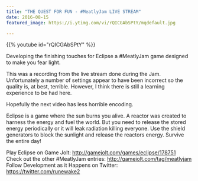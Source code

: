 ```yaml
---
title: "THE QUEST FOR FUN - #MeatlyJam LIVE STREAM"
date: 2016-08-15
featured_image: https://i.ytimg.com/vi/rQICGAbSPtY/mqdefault.jpg

---
```


{{% youtube id="rQICGAbSPtY" %}}

Developing the finishing touches for Eclipse a #MeatlyJam game designed to make you fear light.

This was a recording from the live stream done during the Jam. Unfortunately a number of settings appear to have been incorrect so the quality is, at best, terrible. However, I think there is still a learning experience to be had here.

Hopefully the next video has less horrible encoding.

Eclipse is a game where the sun burns you alive. A reactor was created to harness the energy and fuel the world. But you need to release the stored energy periodically or it will leak radiation killing everyone. Use the shield generators to block the sunlight and release the reactors energy. Survive the entire day!

Play Eclipse on Game Jolt: http://gamejolt.com/games/eclipse/178751
Check out the other #MeatlyJam entries: http://gamejolt.com/tag/meatlyjam
Follow Development as it Happens on Twitter: https://twitter.com/runewake2